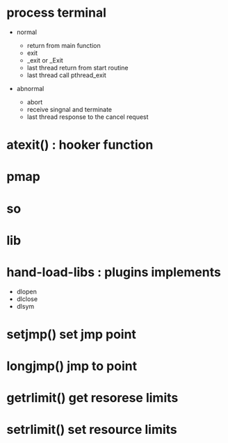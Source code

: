 # process terminal 
- normal  
    + return from main function 
    + exit
    + _exit or _Exit 
    + last thread return from start routine 
    + last thread call pthread_exit

- abnormal 
    + abort
    + receive singnal and terminate 
    + last thread response to the cancel request 

# atexit() : hooker function 

# pmap  
# so 
# lib 
# hand-load-libs : plugins implements 
- dlopen  
- dlclose
- dlsym 
# setjmp()  set jmp point
# longjmp()  jmp to point  
# getrlimit()  get resorese limits  
# setrlimit()  set resource limits  